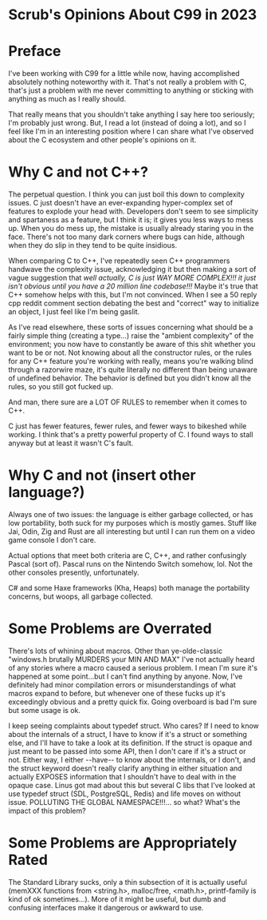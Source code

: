 # **Scrub's Opinions About C99 in 2023**

# Preface

I've been working with C99 for a little while now, having accomplished absolutely nothing noteworthy with it. That's not really a problem with C, that's just a problem with me never committing to anything or sticking with anything as much as I really should.

That really means that you shouldn't take anything I say here too seriously; I'm probably just wrong. But, I read a lot (instead of doing a lot), and so I feel like I'm in an interesting position where I can share what I've observed about the C ecosystem and other people's opinions on it.

# Why C and not C++?

The perpetual question. I think you can just boil this down to complexity issues. C just doesn't have an ever-expanding hyper-complex set of features to explode your head with. Developers don't seem to see simplicity and spartaness as a feature, but I think it is; it gives you less ways to mess up. When you do mess up, the mistake is usually already staring you in the face. There's not too many dark corners where bugs can hide, although when they do slip in they tend to be quite insidious.

When comparing C to C++, I've repeatedly seen C++ programmers handwave the complexity issue, acknowledging it but then making a sort of vague suggestion that *well actually, C is just WAY MORE COMPLEX!!! it just isn't obvious until you have a 20 million line codebase!!!* Maybe it's true that C++ somehow helps with this, but I'm not convinced. When I see a 50 reply cpp reddit comment section debating the best and "correct" way to initialize an object, I just feel like I'm being gaslit. 

As I've read elsewhere, these sorts of issues concerning what should be a fairly simple thing (creating a type...) raise the "ambient complexity" of the environment; you now have to constantly be aware of this shit whether you want to be or not. Not knowing about all the constructor rules, or the rules for any C++ feature you're working with really, means you're walking blind through a razorwire maze, it's quite literally no different than being unaware of undefined behavior. The behavior is defined but you didn't know all the rules, so you still got fucked up.

And man, there sure are a LOT OF RULES to remember when it comes to C++.

C just has fewer features, fewer rules, and fewer ways to bikeshed while working. I think that's a pretty powerful property of C. I found ways to stall anyway but at least it wasn't C's fault.

# Why C and not (insert other language?)
Always one of two issues: the language is either garbage collected, or has low portability, both suck for my purposes which is mostly games. Stuff like Jai, Odin, Zig and Rust are all interesting but until I can run them on a video game console I don't care.

Actual options that meet both criteria are C, C++, and rather confusingly Pascal (sort of). Pascal runs on the Nintendo Switch somehow, lol. Not the other consoles presently, unfortunately.

C# and some Haxe frameworks (Kha, Heaps) both manage the portability concerns, but woops, all garbage collected.

# Some Problems are Overrated

There's lots of whining about macros. Other than ye-olde-classic "windows.h brutally MURDERS your MIN AND MAX" I've not actually heard of any stories where a macro caused a serious problem. I mean I'm sure it's happened at some point...but I can't find anything by anyone. Now, I've definitely had minor compilation errors or misunderstandings of what macros expand to before, but whenever one of these fucks up it's exceedingly obvious and a pretty quick fix. Going overboard is bad I'm sure but some usage is ok.

I keep seeing complaints about typedef struct. Who cares? If I need to know about the internals of a struct, I have to know if it's a struct or something else, and I'll have to take a look at its definition. If the struct is opaque and just meant to be passed into some API, then I don't care if it's a struct or not. Either way, I either --have-- to know about the internals, or I don't, and the struct keyword doesn't really clarify anything in either situation and actually EXPOSES information that I shouldn't have to deal with in the opaque case. Linus got mad about this but several C libs that I've looked at use typedef struct (SDL, PostgreSQL, Redis) and life moves on without issue. POLLUTING THE GLOBAL NAMESPACE!!!... so what? What's the impact of this problem?

# Some Problems are Appropriately Rated

The Standard Library sucks, only a thin subsection of it is actually useful (memXXX functions from <string.h>, malloc/free, <math.h>, printf-family is kind of ok sometimes...). More of it might be useful, but dumb and confusing interfaces make it dangerous or awkward to use.
